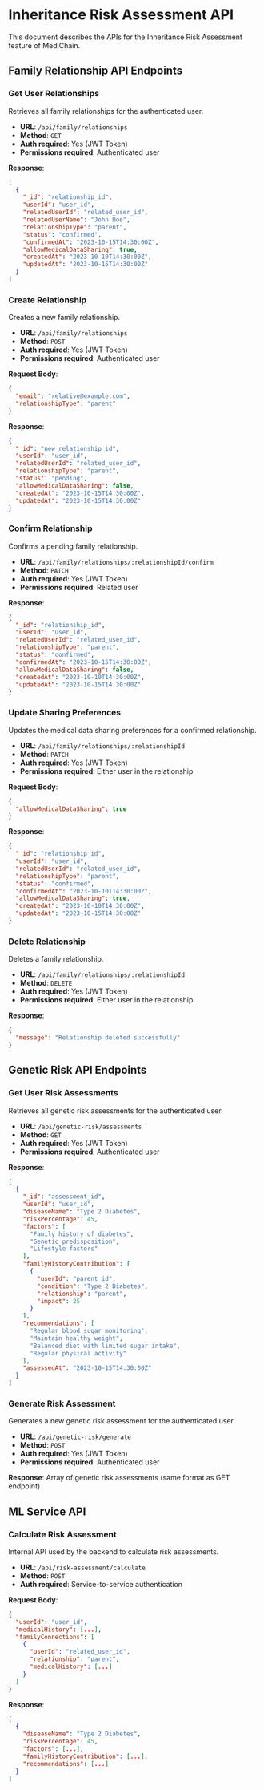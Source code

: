# Inheritance Risk Assessment API

This document describes the APIs for the Inheritance Risk Assessment feature of MediChain.

## Family Relationship API Endpoints

### Get User Relationships

Retrieves all family relationships for the authenticated user.

- **URL**: `/api/family/relationships`
- **Method**: `GET`
- **Auth required**: Yes (JWT Token)
- **Permissions required**: Authenticated user

**Response**:

```json
[
  {
    "_id": "relationship_id",
    "userId": "user_id",
    "relatedUserId": "related_user_id",
    "relatedUserName": "John Doe",
    "relationshipType": "parent",
    "status": "confirmed",
    "confirmedAt": "2023-10-15T14:30:00Z",
    "allowMedicalDataSharing": true,
    "createdAt": "2023-10-10T14:30:00Z",
    "updatedAt": "2023-10-15T14:30:00Z"
  }
]
```

### Create Relationship

Creates a new family relationship.

- **URL**: `/api/family/relationships`
- **Method**: `POST`
- **Auth required**: Yes (JWT Token)
- **Permissions required**: Authenticated user

**Request Body**:

```json
{
  "email": "relative@example.com",
  "relationshipType": "parent"
}
```

**Response**:

```json
{
  "_id": "new_relationship_id",
  "userId": "user_id",
  "relatedUserId": "related_user_id",
  "relationshipType": "parent",
  "status": "pending",
  "allowMedicalDataSharing": false,
  "createdAt": "2023-10-15T14:30:00Z",
  "updatedAt": "2023-10-15T14:30:00Z"
}
```

### Confirm Relationship

Confirms a pending family relationship.

- **URL**: `/api/family/relationships/:relationshipId/confirm`
- **Method**: `PATCH`
- **Auth required**: Yes (JWT Token)
- **Permissions required**: Related user

**Response**:

```json
{
  "_id": "relationship_id",
  "userId": "user_id",
  "relatedUserId": "related_user_id",
  "relationshipType": "parent",
  "status": "confirmed",
  "confirmedAt": "2023-10-15T14:30:00Z",
  "allowMedicalDataSharing": false,
  "createdAt": "2023-10-10T14:30:00Z",
  "updatedAt": "2023-10-15T14:30:00Z"
}
```

### Update Sharing Preferences

Updates the medical data sharing preferences for a confirmed relationship.

- **URL**: `/api/family/relationships/:relationshipId`
- **Method**: `PATCH`
- **Auth required**: Yes (JWT Token)
- **Permissions required**: Either user in the relationship

**Request Body**:

```json
{
  "allowMedicalDataSharing": true
}
```

**Response**:

```json
{
  "_id": "relationship_id",
  "userId": "user_id",
  "relatedUserId": "related_user_id",
  "relationshipType": "parent",
  "status": "confirmed",
  "confirmedAt": "2023-10-10T14:30:00Z",
  "allowMedicalDataSharing": true,
  "createdAt": "2023-10-10T14:30:00Z",
  "updatedAt": "2023-10-15T14:30:00Z"
}
```

### Delete Relationship

Deletes a family relationship.

- **URL**: `/api/family/relationships/:relationshipId`
- **Method**: `DELETE`
- **Auth required**: Yes (JWT Token)
- **Permissions required**: Either user in the relationship

**Response**:

```json
{
  "message": "Relationship deleted successfully"
}
```

## Genetic Risk API Endpoints

### Get User Risk Assessments

Retrieves all genetic risk assessments for the authenticated user.

- **URL**: `/api/genetic-risk/assessments`
- **Method**: `GET`
- **Auth required**: Yes (JWT Token)
- **Permissions required**: Authenticated user

**Response**:

```json
[
  {
    "_id": "assessment_id",
    "userId": "user_id",
    "diseaseName": "Type 2 Diabetes",
    "riskPercentage": 45,
    "factors": [
      "Family history of diabetes",
      "Genetic predisposition",
      "Lifestyle factors"
    ],
    "familyHistoryContribution": [
      {
        "userId": "parent_id",
        "condition": "Type 2 Diabetes",
        "relationship": "parent",
        "impact": 25
      }
    ],
    "recommendations": [
      "Regular blood sugar monitoring",
      "Maintain healthy weight",
      "Balanced diet with limited sugar intake",
      "Regular physical activity"
    ],
    "assessedAt": "2023-10-15T14:30:00Z"
  }
]
```

### Generate Risk Assessment

Generates a new genetic risk assessment for the authenticated user.

- **URL**: `/api/genetic-risk/generate`
- **Method**: `POST`
- **Auth required**: Yes (JWT Token)
- **Permissions required**: Authenticated user

**Response**: Array of genetic risk assessments (same format as GET endpoint)

## ML Service API

### Calculate Risk Assessment

Internal API used by the backend to calculate risk assessments.

- **URL**: `/api/risk-assessment/calculate`
- **Method**: `POST`
- **Auth required**: Service-to-service authentication

**Request Body**:

```json
{
  "userId": "user_id",
  "medicalHistory": [...],
  "familyConnections": [
    {
      "userId": "related_user_id",
      "relationship": "parent",
      "medicalHistory": [...]
    }
  ]
}
```

**Response**:

```json
[
  {
    "diseaseName": "Type 2 Diabetes",
    "riskPercentage": 45,
    "factors": [...],
    "familyHistoryContribution": [...],
    "recommendations": [...]
  }
]
```

